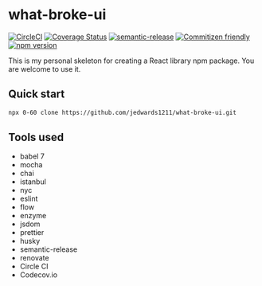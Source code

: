 # what-broke-ui

[![CircleCI](https://circleci.com/gh/jedwards1211/what-broke-ui.svg?style=svg)](https://circleci.com/gh/jedwards1211/what-broke-ui)
[![Coverage Status](https://codecov.io/gh/jedwards1211/what-broke-ui/branch/master/graph/badge.svg)](https://codecov.io/gh/jedwards1211/what-broke-ui)
[![semantic-release](https://img.shields.io/badge/%20%20%F0%9F%93%A6%F0%9F%9A%80-semantic--release-e10079.svg)](https://github.com/semantic-release/semantic-release)
[![Commitizen friendly](https://img.shields.io/badge/commitizen-friendly-brightgreen.svg)](http://commitizen.github.io/cz-cli/)
[![npm version](https://badge.fury.io/js/what-broke-ui.svg)](https://badge.fury.io/js/what-broke-ui)

This is my personal skeleton for creating a React library npm package. You are welcome to use it.

## Quick start

```sh
npx 0-60 clone https://github.com/jedwards1211/what-broke-ui.git
```

## Tools used

- babel 7
- mocha
- chai
- istanbul
- nyc
- eslint
- flow
- enzyme
- jsdom
- prettier
- husky
- semantic-release
- renovate
- Circle CI
- Codecov.io
